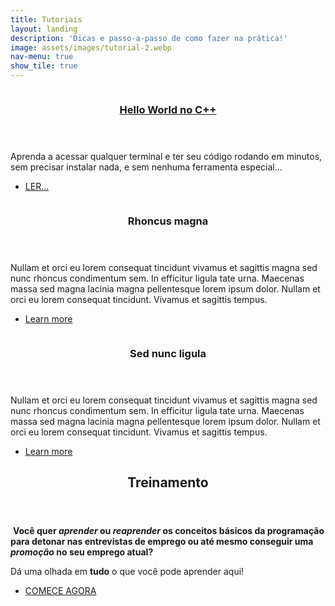 ```yaml
---
title: Tutoriais
layout: landing
description: 'Dicas e passo-a-passo de como fazer na prática!'
image: assets/images/tutorial-2.webp
nav-menu: true
show_tile: true
---
```


<!-- Main -->
<div id="main">

<!-- Two -->
<section id="two" class="spotlights">
	<section>
		<a href="/tutorials/hello-world-cpp" class="image">
			<img src="{% link assets/images/hacker-1.webp %}" alt="" data-position="center center" />
		</a>
		<div class="content">
			<div class="inner">
				<header class="major">
					<h3><a href="/tutorials/hello-world-cpp">Hello World no C++</a></h3>
				</header>
				<p>Aprenda a acessar qualquer terminal e ter seu código rodando em minutos, sem precisar instalar nada, e sem nenhuma ferramenta especial...</p>
				<ul class="actions">
					<li><a href="/tutorials/hello-world-cpp" class="button">LER...</a></li>
				</ul>
			</div>
		</div>
	</section>
	<section>
		<a href="generic.html" class="image">
			<img src="{% link assets/images/pic09.jpg %}" alt="" data-position="top center" />
		</a>
		<div class="content">
			<div class="inner">
				<header class="major">
					<h3>Rhoncus magna</h3>
				</header>
				<p>Nullam et orci eu lorem consequat tincidunt vivamus et sagittis magna sed nunc rhoncus condimentum sem. In efficitur ligula tate urna. Maecenas massa sed magna lacinia magna pellentesque lorem ipsum dolor. Nullam et orci eu lorem consequat tincidunt. Vivamus et sagittis tempus.</p>
				<ul class="actions">
					<li><a href="generic.html" class="button">Learn more</a></li>
				</ul>
			</div>
		</div>
	</section>
	<section>
		<a href="generic.html" class="image">
			<img src="{% link assets/images/pic10.jpg %}" alt="" data-position="25% 25%" />
		</a>
		<div class="content">
			<div class="inner">
				<header class="major">
					<h3>Sed nunc ligula</h3>
				</header>
				<p>Nullam et orci eu lorem consequat tincidunt vivamus et sagittis magna sed nunc rhoncus condimentum sem. In efficitur ligula tate urna. Maecenas massa sed magna lacinia magna pellentesque lorem ipsum dolor. Nullam et orci eu lorem consequat tincidunt. Vivamus et sagittis tempus.</p>
				<ul class="actions">
					<li><a href="generic.html" class="button">Learn more</a></li>
				</ul>
			</div>
		</div>
	</section>
</section>

<!-- Three -->
<section id="three">
	<div class="inner">
		<header class="major">
			<h2>Treinamento</h2>
		</header>
		<p><span class="image left" style="width: 10em;"><img src="{% link assets/images/welcome-2.webp %}" alt="" /></span>
		<strong>Você quer <i>aprender</i> ou <i>reaprender</i> os conceitos básicos da <b>programação</b> para detonar nas entrevistas de emprego ou até mesmo conseguir uma <i>promoção</i> no seu emprego atual?</strong><br>
		<p>Dá uma olhada em <b>tudo</b> o que você pode aprender aqui!</p></p>
		<ul class="actions">
			<li><a href="/trainning" class="button next">COMECE AGORA</a></li>
		</ul>
	</div>
</section>

</div>
